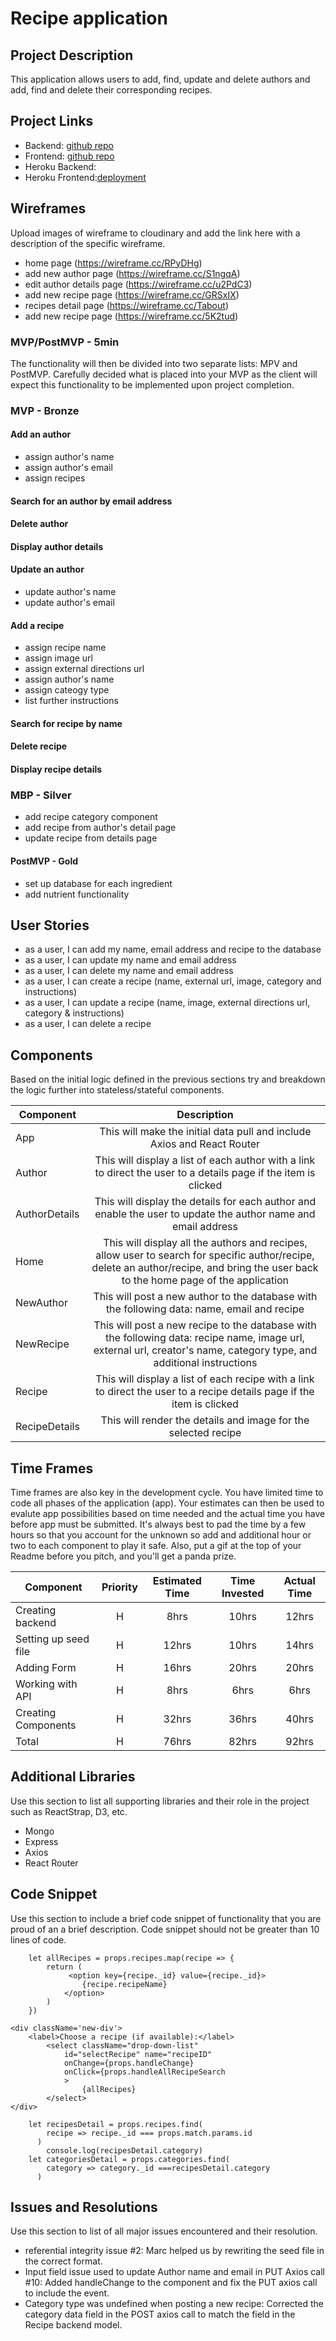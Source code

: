 # Recipe application
 
## Project Description
This application allows users to add, find, update and delete authors and add, find and delete their corresponding recipes.
 
## Project Links
- Backend: [github repo](https://github.com/kpendurthi/Recipes_backend_app)
- Frontend: [github repo](https://github.com/dvorakkarrie/Project3_Recipe_Apps)
- Heroku Backend: 
- Heroku Frontend:[deployment](https://git.heroku.com/recipe-frontend-app.git)
 
## Wireframes
Upload images of wireframe to cloudinary and add the link here with a description of the specific wireframe.
 
* home page (https://wireframe.cc/RPyDHg)
* add new author page (https://wireframe.cc/S1ngqA)
* edit author details page (https://wireframe.cc/u2PdC3)
* add new recipe page (https://wireframe.cc/GRSxIX)
* recipes detail page (https://wireframe.cc/Tabout)
* add new recipe page (https://wireframe.cc/5K2tud)
 
 
### MVP/PostMVP - 5min
The functionality will then be divided into two separate lists: MPV and PostMVP.  Carefully decided what is placed into your MVP as the client will expect this functionality to be implemented upon project completion. 
 
### MVP - Bronze
#### Add an author
* assign author's name
* assign author's email
* assign recipes
#### Search for an author by email address
#### Delete author
#### Display author details
#### Update an author
* update author's name
* update author's email
#### Add a recipe
* assign recipe name
* assign image url
* assign external directions url
* assign author's name
* assign cateogy type
* list further instructions
#### Search for recipe by name
#### Delete recipe
#### Display recipe details
 
### MBP - Silver
* add recipe category component
* add recipe from author's detail page
* update recipe from details page
 
#### PostMVP - Gold
* set up database for each ingredient
* add nutrient functionality
 
## User Stories
* as a user, I can add my name, email address and recipe to the database
* as a user, I can update my name and email address
* as a user, I can delete my name and email address
* as a user, I can create a recipe (name, external url, image, category and instructions)
* as a user, I can update a recipe (name, image, external directions url, category & instructions)
* as a user, I can delete a recipe
 
## Components
Based on the initial logic defined in the previous sections try and breakdown the logic further into stateless/stateful components.
 
| Component | Description |
| --- | :---: | 
| App | This will make the initial data pull and include Axios and React Router|
| Author | This will display a list of each author with a link to direct the user to a details page if the item is clicked |
| AuthorDetails | This will display the details for each author and enable the user to update the author name and email address |
| Home | This will display all the authors and recipes, allow user to search for specific author/recipe, delete an author/recipe, and bring the user back to the home page of the application |
| NewAuthor | This will post a new author to the database with the following data: name, email and recipe |
| NewRecipe | This will post a new recipe to the database with the following data: recipe name, image url, external url, creator's name, category type, and additional instructions |
| Recipe | This will display a list of each recipe with a link to direct the user to a recipe details page if the item is clicked |
| RecipeDetails | This will render the details and image for the selected recipe |
 
## Time Frames
Time frames are also key in the development cycle.  You have limited time to code all phases of the application (app).  Your estimates can then be used to evalute app possibilities based on time needed and the actual time you have before app must be submitted. It's always best to pad the time by a few hours so that you account for the unknown so add and additional hour or two to each component to play it safe. Also, put a gif at the top of your Readme before you pitch, and you'll get a panda prize.
 
| Component | Priority | Estimated Time | Time Invested | Actual Time |
| --- | :---: |  :---: | :---: | :---: |
| Creating backend | H | 8hrs| 10hrs | 12hrs |
| Setting up seed file | H | 12hrs| 10hrs | 14hrs |
| Adding Form | H | 16hrs| 20hrs | 20hrs |
| Working with API | H | 8hrs| 6hrs | 6hrs |
| Creating Components | H | 32hrs| 36hrs | 40hrs |
| Total | H | 76hrs| 82hrs | 92hrs |
 
## Additional Libraries
Use this section to list all supporting libraries and their role in the project such as ReactStrap, D3, etc.
  - Mongo
  - Express
  - Axios
  - React Router
 
  ## Code Snippet
 
Use this section to include a brief code snippet of functionality that you are proud of an a brief description.  Code snippet should not be greater than 10 lines of code.
 
```
    let allRecipes = props.recipes.map(recipe => {
        return (  
             <option key={recipe._id} value={recipe._id}>
                {recipe.recipeName}
            </option>
        )
    })
```  
    <div className='new-div'>
        <label>Choose a recipe (if available):</label>
            <select className="drop-down-list"
                id="selectRecipe" name="recipeID"
                onChange={props.handleChange}
                onClick={props.handleAllRecipeSearch
                >                          
                    {allRecipes}
            </select>
    </div>
```
    let recipesDetail = props.recipes.find(
        recipe => recipe._id === props.match.params.id
      )
        console.log(recipesDetail.category)
    let categoriesDetail = props.categories.find(
        category => category._id ===recipesDetail.category
      )
```
 
## Issues and Resolutions
Use this section to list of all major issues encountered and their resolution.
 
- referential integrity issue #2:  Marc helped us by rewriting the seed file in the correct format.
- Input field issue used to update Author name and email in PUT Axios call #10:  Added handleChange to the component and fix the PUT axios call to include the event.
- Category type was undefined when posting a new recipe:  Corrected the category data field in the POST axios call to match the field in the Recipe backend model.
